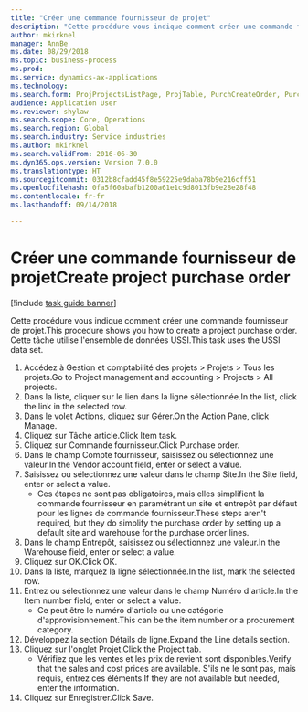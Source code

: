 ```yaml
--- 
title: "Créer une commande fournisseur de projet"
description: "Cette procédure vous indique comment créer une commande fournisseur de projet."
author: mkirknel
manager: AnnBe
ms.date: 08/29/2018
ms.topic: business-process
ms.prod: 
ms.service: dynamics-ax-applications
ms.technology: 
ms.search.form: ProjProjectsListPage, ProjTable, PurchCreateOrder, PurchTable, InventItemIdLookupPurchase
audience: Application User
ms.reviewer: shylaw
ms.search.scope: Core, Operations
ms.search.region: Global
ms.search.industry: Service industries
ms.author: mkirknel
ms.search.validFrom: 2016-06-30
ms.dyn365.ops.version: Version 7.0.0
ms.translationtype: HT
ms.sourcegitcommit: 0312b8cfadd45f8e59225e9daba78b9e216cff51
ms.openlocfilehash: 0fa5f60abafb1200a61e1c9d8013fb9e28e28f48
ms.contentlocale: fr-fr
ms.lasthandoff: 09/14/2018

---
```

# <a name="create-project-purchase-order"></a><span data-ttu-id="eddbe-103">Créer une commande fournisseur de projet</span><span class="sxs-lookup"><span data-stu-id="eddbe-103">Create project purchase order</span></span>

[!include [task guide banner](../../includes/task-guide-banner.md)]

<span data-ttu-id="eddbe-104">Cette procédure vous indique comment créer une commande fournisseur de projet.</span><span class="sxs-lookup"><span data-stu-id="eddbe-104">This procedure shows you how to create a project purchase order.</span></span> <span data-ttu-id="eddbe-105">Cette tâche utilise l'ensemble de données USSI.</span><span class="sxs-lookup"><span data-stu-id="eddbe-105">This task uses the USSI data set.</span></span>

1. <span data-ttu-id="eddbe-106">Accédez à Gestion et comptabilité des projets > Projets > Tous les projets.</span><span class="sxs-lookup"><span data-stu-id="eddbe-106">Go to Project management and accounting > Projects > All projects.</span></span>
2. <span data-ttu-id="eddbe-107">Dans la liste, cliquer sur le lien dans la ligne sélectionnée.</span><span class="sxs-lookup"><span data-stu-id="eddbe-107">In the list, click the link in the selected row.</span></span>
3. <span data-ttu-id="eddbe-108">Dans le volet Actions, cliquez sur Gérer.</span><span class="sxs-lookup"><span data-stu-id="eddbe-108">On the Action Pane, click Manage.</span></span>
4. <span data-ttu-id="eddbe-109">Cliquez sur Tâche article.</span><span class="sxs-lookup"><span data-stu-id="eddbe-109">Click Item task.</span></span>
5. <span data-ttu-id="eddbe-110">Cliquez sur Commande fournisseur.</span><span class="sxs-lookup"><span data-stu-id="eddbe-110">Click Purchase order.</span></span>
6. <span data-ttu-id="eddbe-111">Dans le champ Compte fournisseur, saisissez ou sélectionnez une valeur.</span><span class="sxs-lookup"><span data-stu-id="eddbe-111">In the Vendor account field, enter or select a value.</span></span>
7. <span data-ttu-id="eddbe-112">Saisissez ou sélectionnez une valeur dans le champ Site.</span><span class="sxs-lookup"><span data-stu-id="eddbe-112">In the Site field, enter or select a value.</span></span>
    * <span data-ttu-id="eddbe-113">Ces étapes ne sont pas obligatoires, mais elles simplifient la commande fournisseur en paramétrant un site et entrepôt par défaut pour les lignes de commande fournisseur.</span><span class="sxs-lookup"><span data-stu-id="eddbe-113">These steps aren't required, but they do simplify the purchase order by setting up a default site and warehouse for the purchase order lines.</span></span>  
8. <span data-ttu-id="eddbe-114">Dans le champ Entrepôt, saisissez ou sélectionnez une valeur.</span><span class="sxs-lookup"><span data-stu-id="eddbe-114">In the Warehouse field, enter or select a value.</span></span>
9. <span data-ttu-id="eddbe-115">Cliquez sur OK.</span><span class="sxs-lookup"><span data-stu-id="eddbe-115">Click OK.</span></span>
10. <span data-ttu-id="eddbe-116">Dans la liste, marquez la ligne sélectionnée.</span><span class="sxs-lookup"><span data-stu-id="eddbe-116">In the list, mark the selected row.</span></span>
11. <span data-ttu-id="eddbe-117">Entrez ou sélectionnez une valeur dans le champ Numéro d'article.</span><span class="sxs-lookup"><span data-stu-id="eddbe-117">In the Item number field, enter or select a value.</span></span>
    * <span data-ttu-id="eddbe-118">Ce peut être le numéro d'article ou une catégorie d'approvisionnement.</span><span class="sxs-lookup"><span data-stu-id="eddbe-118">This can be the item number or a procurement category.</span></span>  
12. <span data-ttu-id="eddbe-119">Développez la section Détails de ligne.</span><span class="sxs-lookup"><span data-stu-id="eddbe-119">Expand the Line details section.</span></span>
13. <span data-ttu-id="eddbe-120">Cliquez sur l'onglet Projet.</span><span class="sxs-lookup"><span data-stu-id="eddbe-120">Click the Project tab.</span></span>
    * <span data-ttu-id="eddbe-121">Vérifiez que les ventes et les prix de revient sont disponibles.</span><span class="sxs-lookup"><span data-stu-id="eddbe-121">Verify that the sales and cost prices are available.</span></span> <span data-ttu-id="eddbe-122">S'ils ne le sont pas, mais requis, entrez ces éléments.</span><span class="sxs-lookup"><span data-stu-id="eddbe-122">If they are not available but needed, enter the information.</span></span>  
14. <span data-ttu-id="eddbe-123">Cliquez sur Enregistrer.</span><span class="sxs-lookup"><span data-stu-id="eddbe-123">Click Save.</span></span>


